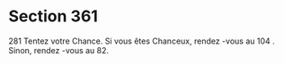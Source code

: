 # Section 361

281
Tentez votre Chance. Si vous êtes Chanceux, rendez -vous au 104 .
Sinon, rendez -vous au 82.
